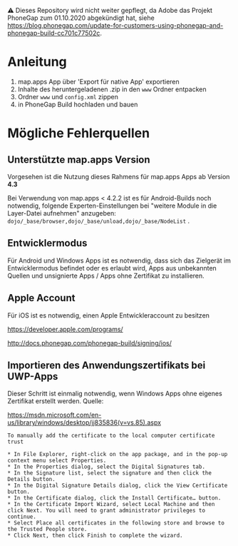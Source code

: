 ⚠️ Dieses Repository wird nicht weiter gepflegt, da Adobe das Projekt PhoneGap zum 01.10.2020 abgekündigt hat, siehe https://blog.phonegap.com/update-for-customers-using-phonegap-and-phonegap-build-cc701c77502c.

# Anleitung
1. map.apps App über 'Export für native App' exportieren
2. Inhalte des heruntergeladenen .zip in den `www` Ordner entpacken
3. Ordner `www` und `config.xml` zippen
4. in PhoneGap Build hochladen und bauen

# Mögliche Fehlerquellen

## Unterstützte map.apps Version
Vorgesehen ist die Nutzung dieses Rahmens für map.apps Apps ab Version **4.3**

Bei Verwendung von map.apps < 4.2.2 ist es für Android-Builds noch notwendig, folgende Experten-Einstellungen bei "weitere Module in die Layer-Datei aufnehmen" anzugeben:
    	`dojo/_base/browser,dojo/_base/unload,dojo/_base/NodeList` .

## Entwicklermodus

Für Android und Windows Apps ist es notwendig, dass sich das Zielgerät im Entwicklermodus befindet oder es erlaubt wird, Apps aus unbekannten Quellen und unsignierte Apps / Apps ohne Zertifikat zu installieren.

## Apple Account
Für iOS ist es notwendig, einen Apple Entwickleraccount zu besitzen

https://developer.apple.com/programs/ 

http://docs.phonegap.com/phonegap-build/signing/ios/ 
## Importieren des Anwendungszertifikats bei UWP-Apps
Dieser Schritt ist einmalig notwendig, wenn Windows Apps ohne eigenes Zertifikat erstellt werden.
Quelle: 

https://msdn.microsoft.com/en-us/library/windows/desktop/jj835836(v=vs.85).aspx

```
To manually add the certificate to the local computer certificate trust

* In File Explorer, right-click on the app package, and in the pop-up context menu select Properties.
* In the Properties dialog, select the Digital Signatures tab.
* In the Signature list, select the signature and then click the Details button.
* In the Digital Signature Details dialog, click the View Certificate button.
* In the Certificate dialog, click the Install Certificate… button.
* In the Certificate Import Wizard, select Local Machine and then click Next. You will need to grant administrator privileges to continue.
* Select Place all certificates in the following store and browse to the Trusted People store.
* Click Next, then click Finish to complete the wizard.
```
